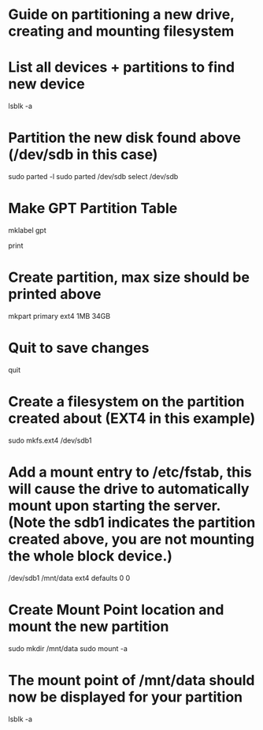 # Guide on partitioning a new drive, creating and mounting filesystem

# List all devices + partitions to find new device
lsblk -a

# Partition the new disk found above (/dev/sdb in this case)
sudo parted -l
sudo parted /dev/sdb
select /dev/sdb

# Make GPT Partition Table
mklabel gpt

print

# Create partition, max size should be printed above
mkpart primary ext4 1MB 34GB

# Quit to save changes
quit

# Create a filesystem on the partition created about (EXT4 in this example)
sudo mkfs.ext4 /dev/sdb1

# Add a mount entry to /etc/fstab, this will cause the drive to automatically mount upon starting the server. (Note the sdb1 indicates the partition created above, you are not mounting the whole block device.)
/dev/sdb1 /mnt/data ext4 defaults 0 0

# Create Mount Point location and mount the new partition
sudo mkdir /mnt/data
sudo mount -a

# The mount point of /mnt/data should now be displayed for your partition
lsblk -a